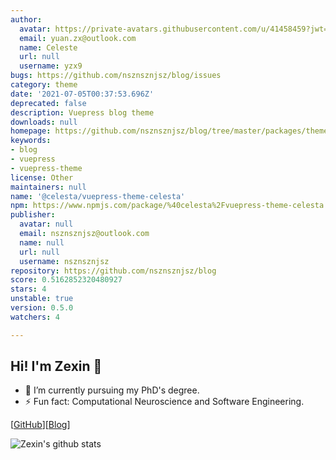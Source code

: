 ```yaml
---
author:
  avatar: https://private-avatars.githubusercontent.com/u/41458459?jwt=eyJhbGciOiJIUzI1NiIsInR5cCI6IkpXVCJ9.eyJpc3MiOiJnaXRodWIuY29tIiwiYXVkIjoicmF3LmdpdGh1YnVzZXJjb250ZW50LmNvbSIsImtleSI6ImtleTEiLCJleHAiOjE3MzQ2NzIyNDAsIm5iZiI6MTczNDY3MTA0MCwicGF0aCI6Ii91LzQxNDU4NDU5In0.6uvnXgUCdNqS-HuMNfjNqyUuHLrTkFFQLXhoi5NGc5M&v=4
  email: yuan.zx@outlook.com
  name: Celeste
  url: null
  username: yzx9
bugs: https://github.com/nsznsznjsz/blog/issues
category: theme
date: '2021-07-05T00:37:53.696Z'
deprecated: false
description: Vuepress blog theme
downloads: null
homepage: https://github.com/nsznsznjsz/blog/tree/master/packages/theme-celesta#readme
keywords:
- blog
- vuepress
- vuepress-theme
license: Other
maintainers: null
name: '@celesta/vuepress-theme-celesta'
npm: https://www.npmjs.com/package/%40celesta%2Fvuepress-theme-celesta
publisher:
  avatar: null
  email: nsznsznjsz@outlook.com
  name: null
  url: null
  username: nsznsznjsz
repository: https://github.com/nsznsznjsz/blog
score: 0.5162852320480927
stars: 4
unstable: true
version: 0.5.0
watchers: 4

---
```


## Hi! I'm Zexin 👋

- 🔭 I’m currently pursuing my PhD's degree.
- ⚡ Fun fact: Computational Neuroscience and Software Engineering.

\[[GitHub](https://github.com/yzx9)\]\[[Blog](https://yzx9.github.io/)\]

<picture>
  <source
    media="(prefers-color-scheme: dark)"
    srcset="https://github-readme-stats-yzx9.vercel.app/api?username=yzx9&show_icons=true&theme=dark"
  />
  <source
    media="(prefers-color-scheme: light), (prefers-color-scheme: no-preference)"
    srcset="https://github-readme-stats-yzx9.vercel.app/api?username=yzx9&show_icons=true&theme=default"
  />
  <img 
    alt="Zexin's github stats"
    src="https://github-readme-stats-yzx9.vercel.app/api?username=yzx9&show_icons=true"
  />
</picture>

<!--
**yzx9/yzx9** is a ✨ _special_ ✨ repository because its `README.md` (this file) appears on your GitHub profile.

Here are some ideas to get you started:

- 🔭 I’m currently working on ...
- 🌱 I’m currently learning ...
- 👯 I’m looking to collaborate on ...
- 🤔 I’m looking for help with ...
- 💬 Ask me about ...
- 📫 How to reach me: ...
- 😄 Pronouns: ...
- ⚡ Fun fact: ...
-->
